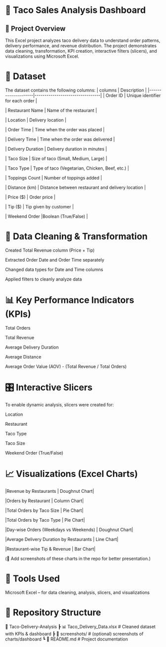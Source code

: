 # 🌮 Taco Sales Analysis Dashboard
## 📌 Project Overview

This Excel project analyzes taco delivery data to understand order patterns, delivery performance, and revenue distribution.
The project demonstrates data cleaning, transformation, KPI creation, interactive filters (slicers), and visualizations using Microsoft Excel.

# 📂 Dataset

The dataset contains the following columns:
| columns            | Description |
|--------------------|---------------------------------| 
| Order ID           | Unique identifier for each order |

| Restaurant Name    | Name of the restaurant |

| Location           | Delivery location |

| Order Time         | Time when the order was placed |

| Delivery Time      | Time when the order was delivered |

| Delivery Duration  | Delivery duration in minutes |

| Taco Size          | Size of taco (Small, Medium, Large) |

| Taco Type          | Type of taco (Vegetarian, Chicken, Beef, etc.) |

| Toppings Count     | Number of toppings added |

| Distance (km)      | Distance between restaurant and delivery location |

| Price ($)          | Order price |

| Tip ($)            | Tip given by customer |

| Weekend Order      |Boolean (True/False) | 

# 🔧 Data Cleaning & Transformation

Created Total Revenue column (Price + Tip)

Extracted Order Date and Order Time separately

Changed data types for Date and Time columns

Applied filters to cleanly analyze data

# 📊 Key Performance Indicators (KPIs)

Total Orders

Total Revenue

Average Delivery Duration

Average Distance

Average Order Value (AOV) - (Total Revenue / Total Orders)

# 🎛 Interactive Slicers

To enable dynamic analysis, slicers were created for:

Location

Restaurant

Taco Type

Taco Size

Weekend Order (True/False)

# 📈 Visualizations (Excel Charts)

|Revenue by Restaurants | Doughnut Chart|

|Orders by Restaurant | Column Chart|

|Total Orders by Taco Size | Pie Chart|

|Total Orders by Taco Type | Pie Chart|

|Day-wise Orders (Weekdays vs Weekends) | Doughnut Chart|

|Average Delivery Duration by Restaurants | Line Chart|

|Restaurant-wise Tip & Revenue | Bar Chart|

(📸 Add screenshots of these charts in the repo for better presentation.)

# 🚀 Tools Used

Microsoft Excel – for data cleaning, analysis, slicers, and visualizations

# 📁 Repository Structure
📂 Taco-Delivery-Analysis
 ┣ 📊 Taco_Delivery_Data.xlsx   # Cleaned dataset with KPIs & dashboard
 ┣ 📸 screenshots/              # (optional) screenshots of charts/dashboard
 ┗ 📄 README.md                 # Project documentation

